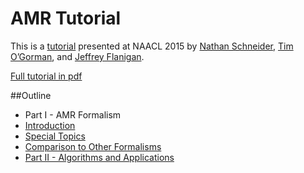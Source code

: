 AMR Tutorial
============

This is a [tutorial](http://naacl.org/naacl-hlt-2015/tutorial-amr-semantics.html) presented at NAACL 2015 by [Nathan Schneider](http://nathan.cl/), [Tim O’Gorman](https://timjogorman.wordpress.com/), and [Jeffrey Flanigan](http://www.cs.cmu.edu/~jmflanig/).

[Full tutorial in pdf](https://github.com/nschneid/amr-tutorial/raw/master/slides/AMR-TUTORIAL-FULL.pdf)

##Outline

* Part I - AMR Formalism
 * [Introduction](https://github.com/nschneid/amr-tutorial/raw/master/slides/1a-tutorial-intro.pdf)
 * [Special Topics](https://github.com/nschneid/amr-tutorial/raw/master/slides/1b-special-topics.pdf)
 * [Comparison to Other Formalisms](https://github.com/nschneid/amr-tutorial/raw/master/slides/1c-other-formalisms.pdf)
* [Part II - Algorithms and Applications](https://github.com/nschneid/amr-tutorial/raw/master/slides/2-algorithms.pdf)

